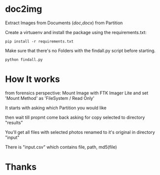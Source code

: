# doc2img
Extract Images from Documents (*doc*,*docx*) from Partition

Create a virtuaenv and install the package using the requirements.txt:
```
pip install -r requirements.txt
```

Make sure that there's no Folders with the findall.py script before starting.
```
python findall.py
```

# How It works
from forensics perspective: Mount Image with FTK Imager Lite and set 'Mount Method' as 'FileSystem / Read Only'

It starts with asking which Partition you would like

then wait till propmt come back asking for copy selected to directory "results"

You'll get all files with selected photos renamed to it's original in directory "input"

There is "input.csv" which contains file, path, md5(file)

# Thanks
